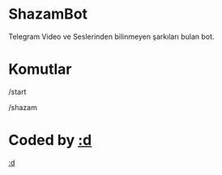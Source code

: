 # ShazamBot
Telegram Video ve Seslerinden bilinmeyen şarkıları bulan bot. 

# Komutlar

/start

/shazam

# Coded by [:d](https://t.me/mmagneto)
[:d](https://t.me/mmagneto)
